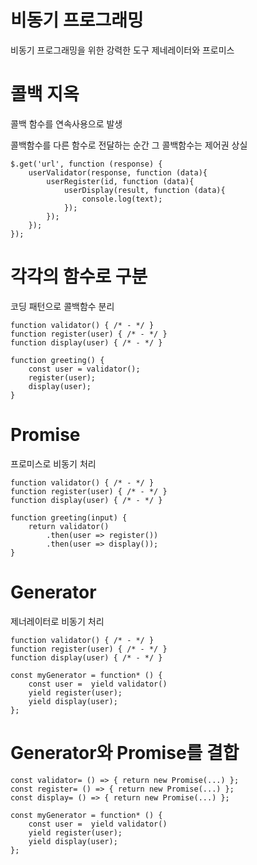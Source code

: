 # 비동기 프로그래밍

비동기 프로그래밍을 위한 강력한 도구 제네레이터와 프로미스

# 콜백 지옥

콜백 함수를 연속사용으로 발생

콜백함수를 다른 함수로 전달하는 순간 그 콜백함수는 제어권 상실

    $.get('url', function (response) {
        userValidator(response, function (data){
            userRegister(id, function (data){
                userDisplay(result, function (data){
                    console.log(text);
                });
            });
        });
    });
    
# 각각의 함수로 구분

코딩 패턴으로 콜백함수 분리

    function validator() { /* - */ }
    function register(user) { /* - */ }
    function display(user) { /* - */ }
    
    function greeting() {
        const user = validator();
        register(user);
        display(user);
    }
    
# Promise

프로미스로 비동기 처리

    function validator() { /* - */ }
    function register(user) { /* - */ }
    function display(user) { /* - */ }
    
    function greeting(input) {
        return validator()
            .then(user => register())
            .then(user => display());
    }
    
# Generator

제너레이터로 비동기 처리
    
    function validator() { /* - */ }
    function register(user) { /* - */ }
    function display(user) { /* - */ }
    
    const myGenerator = function* () {
        const user =  yield validator()
        yield register(user);
        yield display(user);
    };
    
# Generator와 Promise를 결합

    const validator= () => { return new Promise(...) }; 
    const register= () => { return new Promise(...) }; 
    const display= () => { return new Promise(...) }; 
    
    const myGenerator = function* () {
        const user =  yield validator()
        yield register(user);
        yield display(user);
    };